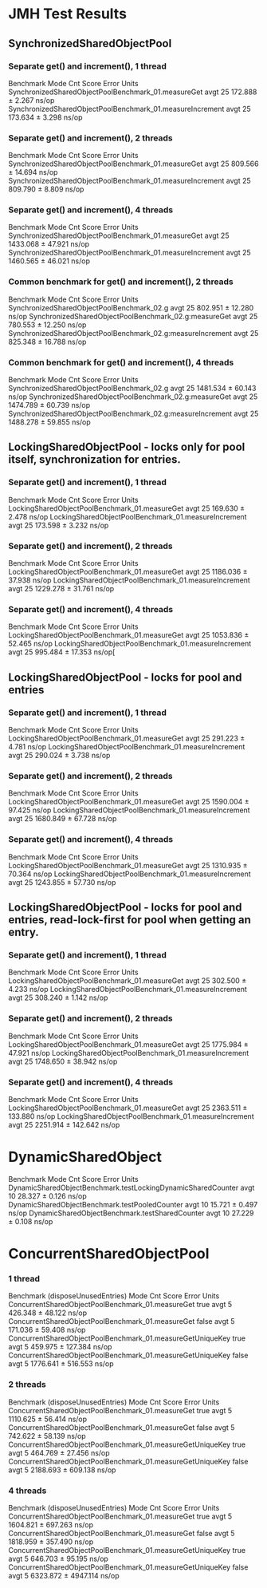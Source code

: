 # JMH Test Results

## SynchronizedSharedObjectPool

### Separate get() and increment(), 1 thread

Benchmark                                                  Mode  Cnt    Score   Error  Units
SynchronizedSharedObjectPoolBenchmark_01.measureGet        avgt   25  172.888 ± 2.267  ns/op
SynchronizedSharedObjectPoolBenchmark_01.measureIncrement  avgt   25  173.634 ± 3.298  ns/op

### Separate get() and increment(), 2 threads

Benchmark                                                  Mode  Cnt    Score    Error  Units
SynchronizedSharedObjectPoolBenchmark_01.measureGet        avgt   25  809.566 ± 14.694  ns/op
SynchronizedSharedObjectPoolBenchmark_01.measureIncrement  avgt   25  809.790 ±  8.809  ns/op

### Separate get() and increment(), 4 threads

Benchmark                                                  Mode  Cnt     Score    Error  Units
SynchronizedSharedObjectPoolBenchmark_01.measureGet        avgt   25  1433.068 ± 47.921  ns/op
SynchronizedSharedObjectPoolBenchmark_01.measureIncrement  avgt   25  1460.565 ± 46.021  ns/op

### Common benchmark for get() and increment(), 2 threads

Benchmark                                                    Mode  Cnt    Score    Error  Units
SynchronizedSharedObjectPoolBenchmark_02.g                   avgt   25  802.951 ± 12.280  ns/op
SynchronizedSharedObjectPoolBenchmark_02.g:measureGet        avgt   25  780.553 ± 12.250  ns/op
SynchronizedSharedObjectPoolBenchmark_02.g:measureIncrement  avgt   25  825.348 ± 16.788  ns/op

### Common benchmark for get() and increment(), 4 threads

Benchmark                                                    Mode  Cnt     Score    Error  Units
SynchronizedSharedObjectPoolBenchmark_02.g                   avgt   25  1481.534 ± 60.143  ns/op
SynchronizedSharedObjectPoolBenchmark_02.g:measureGet        avgt   25  1474.789 ± 60.739  ns/op
SynchronizedSharedObjectPoolBenchmark_02.g:measureIncrement  avgt   25  1488.278 ± 59.855  ns/op

## LockingSharedObjectPool - locks only for pool itself, synchronization for entries.

### Separate get() and increment(), 1 thread

Benchmark                                             Mode  Cnt    Score   Error  Units
LockingSharedObjectPoolBenchmark_01.measureGet        avgt   25  169.630 ± 2.478  ns/op
LockingSharedObjectPoolBenchmark_01.measureIncrement  avgt   25  173.598 ± 3.232  ns/op

### Separate get() and increment(), 2 threads

Benchmark                                             Mode  Cnt     Score    Error  Units
LockingSharedObjectPoolBenchmark_01.measureGet        avgt   25  1186.036 ± 37.938  ns/op
LockingSharedObjectPoolBenchmark_01.measureIncrement  avgt   25  1229.278 ± 31.761  ns/op

### Separate get() and increment(), 4 threads

Benchmark                                             Mode  Cnt     Score    Error  Units
LockingSharedObjectPoolBenchmark_01.measureGet        avgt   25  1053.836 ± 52.465  ns/op
LockingSharedObjectPoolBenchmark_01.measureIncrement  avgt   25   995.484 ± 17.353  ns/op[

## LockingSharedObjectPool - locks for pool and entries

### Separate get() and increment(), 1 thread

Benchmark                                             Mode  Cnt    Score   Error  Units
LockingSharedObjectPoolBenchmark_01.measureGet        avgt   25  291.223 ± 4.781  ns/op
LockingSharedObjectPoolBenchmark_01.measureIncrement  avgt   25  290.024 ± 3.738  ns/op

### Separate get() and increment(), 2 threads

Benchmark                                             Mode  Cnt     Score    Error  Units
LockingSharedObjectPoolBenchmark_01.measureGet        avgt   25  1590.004 ± 97.425  ns/op
LockingSharedObjectPoolBenchmark_01.measureIncrement  avgt   25  1680.849 ± 67.728  ns/op

### Separate get() and increment(), 4 threads

Benchmark                                             Mode  Cnt     Score    Error  Units
LockingSharedObjectPoolBenchmark_01.measureGet        avgt   25  1310.935 ± 70.364  ns/op
LockingSharedObjectPoolBenchmark_01.measureIncrement  avgt   25  1243.855 ± 57.730  ns/op

## LockingSharedObjectPool - locks for pool and entries, read-lock-first for pool when getting an entry.

### Separate get() and increment(), 1 thread

Benchmark                                             Mode  Cnt    Score   Error  Units
LockingSharedObjectPoolBenchmark_01.measureGet        avgt   25  302.500 ± 4.233  ns/op
LockingSharedObjectPoolBenchmark_01.measureIncrement  avgt   25  308.240 ± 1.142  ns/op

### Separate get() and increment(), 2 threads

Benchmark                                             Mode  Cnt     Score    Error  Units
LockingSharedObjectPoolBenchmark_01.measureGet        avgt   25  1775.984 ± 47.921  ns/op
LockingSharedObjectPoolBenchmark_01.measureIncrement  avgt   25  1748.650 ± 38.942  ns/op

### Separate get() and increment(), 4 threads

Benchmark                                             Mode  Cnt     Score     Error  Units
LockingSharedObjectPoolBenchmark_01.measureGet        avgt   25  2363.511 ± 133.880  ns/op
LockingSharedObjectPoolBenchmark_01.measureIncrement  avgt   25  2251.914 ± 142.642  ns/op

# DynamicSharedObject

Benchmark                                                     Mode  Cnt   Score   Error  Units
DynamicSharedObjectBenchmark.testLockingDynamicSharedCounter  avgt   10  28.327 ± 0.126  ns/op
DynamicSharedObjectBenchmark.testPooledCounter                avgt   10  15.721 ± 0.497  ns/op
DynamicSharedObjectBenchmark.testSharedCounter                avgt   10  27.229 ± 0.108  ns/op

# ConcurrentSharedObjectPool

### 1 thread

Benchmark                                                   (disposeUnusedEntries)  Mode  Cnt     Score     Error  Units
ConcurrentSharedObjectPoolBenchmark_01.measureGet                             true  avgt    5   426.348 ±  48.122  ns/op
ConcurrentSharedObjectPoolBenchmark_01.measureGet                            false  avgt    5   171.036 ±  59.408  ns/op
ConcurrentSharedObjectPoolBenchmark_01.measureGetUniqueKey                    true  avgt    5   459.975 ± 127.384  ns/op
ConcurrentSharedObjectPoolBenchmark_01.measureGetUniqueKey                   false  avgt    5  1776.641 ± 516.553  ns/op

### 2 threads

Benchmark                                                   (disposeUnusedEntries)  Mode  Cnt     Score     Error  Units
ConcurrentSharedObjectPoolBenchmark_01.measureGet                             true  avgt    5  1110.625 ±  56.414  ns/op
ConcurrentSharedObjectPoolBenchmark_01.measureGet                            false  avgt    5   742.622 ±  58.139  ns/op
ConcurrentSharedObjectPoolBenchmark_01.measureGetUniqueKey                    true  avgt    5   464.769 ±  27.456  ns/op
ConcurrentSharedObjectPoolBenchmark_01.measureGetUniqueKey                   false  avgt    5  2188.693 ± 609.138  ns/op

### 4 threads

Benchmark                                                   (disposeUnusedEntries)  Mode  Cnt     Score      Error  Units
ConcurrentSharedObjectPoolBenchmark_01.measureGet                             true  avgt    5  1604.821 ±  697.263  ns/op
ConcurrentSharedObjectPoolBenchmark_01.measureGet                            false  avgt    5  1818.959 ±  357.490  ns/op
ConcurrentSharedObjectPoolBenchmark_01.measureGetUniqueKey                    true  avgt    5   646.703 ±   95.195  ns/op
ConcurrentSharedObjectPoolBenchmark_01.measureGetUniqueKey                   false  avgt    5  6323.872 ± 4947.114  ns/op



